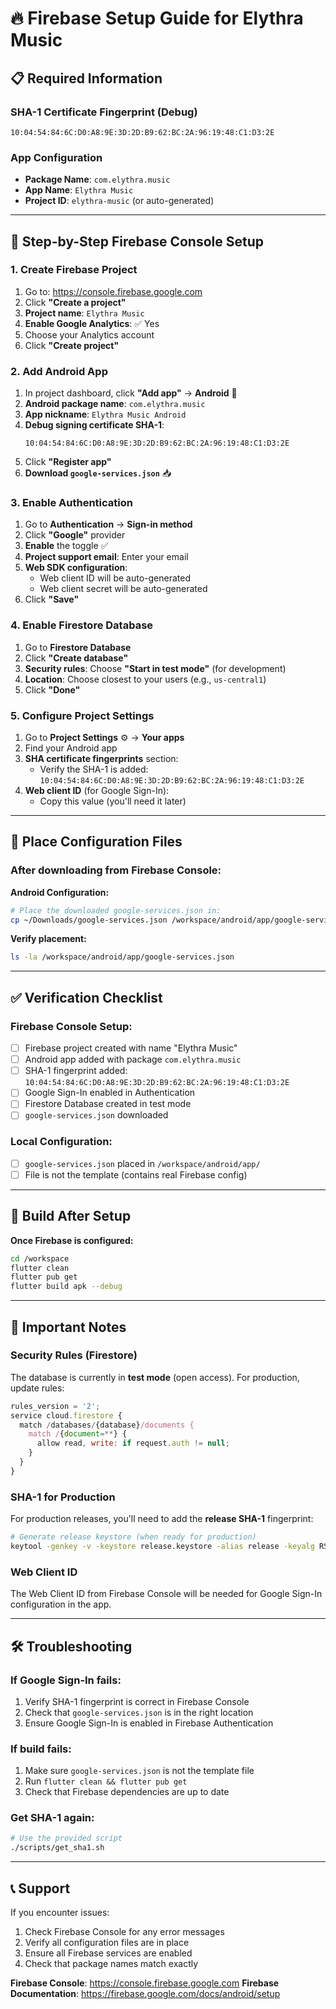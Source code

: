 # 🔥 Firebase Setup Guide for Elythra Music

## 📋 Required Information

### **SHA-1 Certificate Fingerprint (Debug)**
```
10:04:54:84:6C:D0:A8:9E:3D:2D:B9:62:BC:2A:96:19:48:C1:D3:2E
```

### **App Configuration**
- **Package Name**: `com.elythra.music`
- **App Name**: `Elythra Music`
- **Project ID**: `elythra-music` (or auto-generated)

---

## 🚀 Step-by-Step Firebase Console Setup

### **1. Create Firebase Project**
1. Go to: https://console.firebase.google.com
2. Click **"Create a project"**
3. **Project name**: `Elythra Music`
4. **Enable Google Analytics**: ✅ Yes
5. Choose your Analytics account
6. Click **"Create project"**

### **2. Add Android App**
1. In project dashboard, click **"Add app"** → **Android** 📱
2. **Android package name**: `com.elythra.music`
3. **App nickname**: `Elythra Music Android`
4. **Debug signing certificate SHA-1**: 
   ```
   10:04:54:84:6C:D0:A8:9E:3D:2D:B9:62:BC:2A:96:19:48:C1:D3:2E
   ```
5. Click **"Register app"**
6. **Download `google-services.json`** 📥

### **3. Enable Authentication**
1. Go to **Authentication** → **Sign-in method**
2. Click **"Google"** provider
3. **Enable** the toggle ✅
4. **Project support email**: Enter your email
5. **Web SDK configuration**:
   - Web client ID will be auto-generated
   - Web client secret will be auto-generated
6. Click **"Save"**

### **4. Enable Firestore Database**
1. Go to **Firestore Database**
2. Click **"Create database"**
3. **Security rules**: Choose **"Start in test mode"** (for development)
4. **Location**: Choose closest to your users (e.g., `us-central1`)
5. Click **"Done"**

### **5. Configure Project Settings**
1. Go to **Project Settings** ⚙️ → **Your apps**
2. Find your Android app
3. **SHA certificate fingerprints** section:
   - Verify the SHA-1 is added: `10:04:54:84:6C:D0:A8:9E:3D:2D:B9:62:BC:2A:96:19:48:C1:D3:2E`
4. **Web client ID** (for Google Sign-In):
   - Copy this value (you'll need it later)

---

## 📁 Place Configuration Files

### **After downloading from Firebase Console:**

**Android Configuration:**
```bash
# Place the downloaded google-services.json in:
cp ~/Downloads/google-services.json /workspace/android/app/google-services.json
```

**Verify placement:**
```bash
ls -la /workspace/android/app/google-services.json
```

---

## ✅ Verification Checklist

### **Firebase Console Setup:**
- [ ] Firebase project created with name "Elythra Music"
- [ ] Android app added with package `com.elythra.music`
- [ ] SHA-1 fingerprint added: `10:04:54:84:6C:D0:A8:9E:3D:2D:B9:62:BC:2A:96:19:48:C1:D3:2E`
- [ ] Google Sign-In enabled in Authentication
- [ ] Firestore Database created in test mode
- [ ] `google-services.json` downloaded

### **Local Configuration:**
- [ ] `google-services.json` placed in `/workspace/android/app/`
- [ ] File is not the template (contains real Firebase config)

---

## 🔧 Build After Setup

**Once Firebase is configured:**
```bash
cd /workspace
flutter clean
flutter pub get
flutter build apk --debug
```

---

## 🚨 Important Notes

### **Security Rules (Firestore)**
The database is currently in **test mode** (open access). For production, update rules:
```javascript
rules_version = '2';
service cloud.firestore {
  match /databases/{database}/documents {
    match /{document=**} {
      allow read, write: if request.auth != null;
    }
  }
}
```

### **SHA-1 for Production**
For production releases, you'll need to add the **release SHA-1** fingerprint:
```bash
# Generate release keystore (when ready for production)
keytool -genkey -v -keystore release.keystore -alias release -keyalg RSA -keysize 2048 -validity 10000
```

### **Web Client ID**
The Web Client ID from Firebase Console will be needed for Google Sign-In configuration in the app.

---

## 🛠️ Troubleshooting

### **If Google Sign-In fails:**
1. Verify SHA-1 fingerprint is correct in Firebase Console
2. Check that `google-services.json` is in the right location
3. Ensure Google Sign-In is enabled in Firebase Authentication

### **If build fails:**
1. Make sure `google-services.json` is not the template file
2. Run `flutter clean && flutter pub get`
3. Check that Firebase dependencies are up to date

### **Get SHA-1 again:**
```bash
# Use the provided script
./scripts/get_sha1.sh
```

---

## 📞 Support

If you encounter issues:
1. Check Firebase Console for any error messages
2. Verify all configuration files are in place
3. Ensure all Firebase services are enabled
4. Check that package names match exactly

**Firebase Console**: https://console.firebase.google.com
**Firebase Documentation**: https://firebase.google.com/docs/android/setup